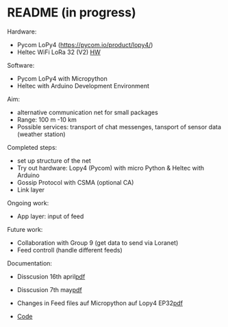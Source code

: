# README (in progress)

Hardware:
- Pycom LoPy4 (https://pycom.io/product/lopy4/) 
- Heltec WiFi LoRa 32 (V2)
[HW](https://docs.google.com/document/d/1o227TDHczz5nQCsoUG2dpD75O2_IHPJt8oStm88SHiA/edit)

Software:
- Pycom LoPy4 with Micropython
- Heltec with Arduino Development Environment

Aim:
- alternative communication net for small packages
- Range: 100 m -10 km
- Possible services: transport of chat messenges, tansport of sensor data (weather station)

Completed steps:
- set up structure of the net
- Try out hardware: Lopy4 (Pycom) with micro Python & Heltec with Arduino
- Gossip Protocol with CSMA (optional CA)
- Link layer 

Ongoing work:
- App layer: input of feed

Future work:
- Collaboration with Group 9 (get data to send via Loranet)
- Feed controll (handle different feeds)

Documentation:
- Disscusion 16th april[pdf](https://github.com/cn-uofbasel/BACnet/edit/master/groups/05-loraLink/doc/4Loralink_1.pdf)

- Disscusion 7th may[pdf](https://github.com/cn-uofbasel/BACnet/edit/master/groups/05-loraLink/doc/4Loralink_V2.pdf)

- Changes in Feed files auf Micropython auf Lopy4 EP32[pdf](https://github.com/cn-uofbasel/BACnet/edit/master/groups/05-loraLink/doc/Feedchanges.pdf)

- [Code](https://github.com/cn-uofbasel/BACnet/edit/master/groups/05-loraLink/src)





